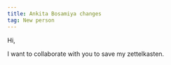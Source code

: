 ```yaml
---
title: Ankita Bosamiya changes
tag: New person
---
```


Hi,

I want to collaborate with you to save my zettelkasten.
